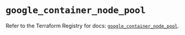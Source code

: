 # `google_container_node_pool`

Refer to the Terraform Registry for docs: [`google_container_node_pool`](https://registry.terraform.io/providers/hashicorp/google/5.13.0/docs/resources/container_node_pool).
